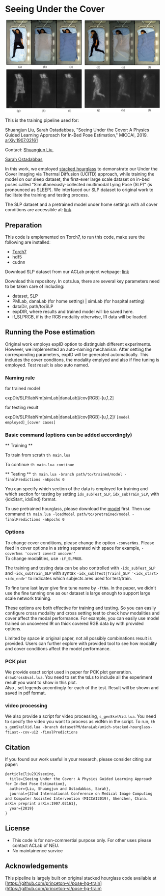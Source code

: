 # Seeing Under the Cover

![multiModa](images/multimodal_imaging.png)

This is the training pipeline used for:

Shuangjun Liu, Sarah Ostadabbas, "Seeing Under the Cover: A Physics Guided Learning Approach for In-Bed Pose Estimation," MICCAI, 2019. [arXiv.1907.02161](https://arxiv.org/abs/1907.02161)

Contact: 
[Shuangjun Liu](shuliu@ece.neu.edu),

[Sarah Ostadabbas](ostadabbas@ece.neu.edu)

In this work, we employed [stacked hourglass](https://github.com/princeton-vl/pose-hg-train) to demonstrate our Under the Cover Imaging via Thermal Diffusion (UCITD) approach, while training the model on our sleep dataset, the first-ever large scale dataset on in-bed poses called “Simultaneously-collected multimodal Lying Pose (SLP)” (is pronounced as SLEEP). We interfaced our SLP dataset to original work to facilitate the training and testing process.  

The SLP dataset and a pretrained model under home settings with all cover conditions are accessible at: [link](http://www.coe.neu.edu/Research/AClab/SLP). 

## Preparation 
This code is emplemented on Torch7, 
to run this code, make sure the following are installed:

- [Torch7](https://github.com/torch/torch7)
- hdf5
- cudnn

Download SLP dataset from our ACLab project webpage: [link](https://web.northeastern.edu/ostadabbas/2019/06/27/multimodal-in-bed-pose-estimation/)

Download this repository. In opts.lua, there are several key parameters need to be taken care of including: 

- dataset,  SLP  
- PMLab, 	danaLab (for home setting) | simLab (for hospital setting) 
- dataDir,  path/to/SLP 
- expDIR, 	where results and trained model will be saved here. 
- if_SLPRGB, if is the RGB modality otherwise, IR data will be loaded. 

## Running the Pose estimation  
Original work employs expID option to distinguish different experiments. However, we implemented an auto-naming mechanism. After setting the corresponding parameters, expID will be generated automatically. This includes the cover conditons, the modality emplyed and also if fine tuning is employed. Test result is also auto named. 

### Naming rule ###

for trained model 

expDir/SLP/labNm[simLab|danaLab]/cov[RGB]-[u,1,2]

for testing result 

expDir/SLP/labNm[simLab|danaLab]/cov[RGB]-[u,1,2]/ `[model employed]_[cover cases]`

### Basic command (options can be added accordingly) ###

** Training **

To train from scrath 
`th main.lua` 

To continue
`th main.lua continue`

** Testing **
`th main.lua -branch path/to/trained/model -finalPredictions -nEpochs 0` 

You can specify which section of the data is employed for training and which section for testing by setting `idx_subTest_SLP`, `idx_subTrain_SLP`, with {idxStart, idxEnd} format.  

To use pretrained hourglass, please download the [model](http://www-personal.umich.edu/~alnewell/pose/umich-stacked-hourglass.zip) first. Then use command 
`th main.lua -loadModel path/to/pretrained/model -finalPredictions -nEpochs 0`  

### Options ###
To change cover conditions,  please change the option `-converNms`. Please feed in cover options in a string separated with space for example, `-coverNms 'cover1 cover2 uncover'`  
To change modalities,  use `-if_SLPRGB`.  

The training and testing data can be also controlled with `-idx_subTest_SLP` and `-idx_subTrain_SLP` with syntax `-idx_sub[Test|Train]_SLP '<idx_start> <idx_end>'` to indicates which subjects ares used for test/train.

To fine tune last layer give fine tune name by  `-ftNm`. In the paper, we didn't use the fine tunning one as our dataset is large enough to support large scale network training. 

These options are both effective for training and testing. So you can easily configure cross modality and cross setting test to check how modalities and cover affect the modal performance. For example, you can easily use model trained on uncovered IR on thick covered RGB data by with provided options.  

Limited by space in original paper, not all possibly combinations result is provided. Users can further explore with provided tool to see how modality and cover conditions affect the model performance. 
 
### PCK plot ###

We provide exact script used in paper for PCK plot generation. `drawCrossEval.lua`. 
You need to set the tsLs to include all the experiment result you want to show in this plot.  
Also , set legends accordingly for each of the test.  Result will be shown and saved in pdf format.  

### video processing ###

We also provide a script for video processing,  `s_genSkelVid.lua`. You need to specify the video you want to process as vidNm in the script.  To run, 
`th s_genSkelVid.lua -branch datasetPM/danaLab/umich-stacked-hourglass-ftLast--cov-u12 -finalPredictions` 

## Citation 
If you found our work useful in your research, please consider citing our paper:

```
@article{liu2019seeing,
  title={Seeing Under the Cover: A Physics Guided Learning Approach for In-Bed Pose Estimation},
  author={Liu, Shuangjun and Ostadabbas, Sarah},
  journal={22nd International Conference on Medical Image Computing and Computer Assisted Intervention (MICCAI2019), Shenzhen, China. arXiv preprint arXiv:1907.02161},
  year={2019}
}
```


## License 
* This code is for non-commertial purpose only. For other uses please contact ACLab of NEU. 
* No maintainence survice 

## Acknowledgements ##

This pipeline is largely built on original stacked hourglass code available at 
[https://github.com/princeton-vl/pose-hg-train](https://github.com/princeton-vl/pose-hg-train)
